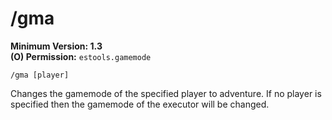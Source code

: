 # /gma

**Minimum Version: 1.3**  
**(O) Permission:** `estools.gamemode`
```
/gma [player]
```

Changes the gamemode of the specified player to adventure. If no player is specified then
the gamemode of the executor will be changed.
